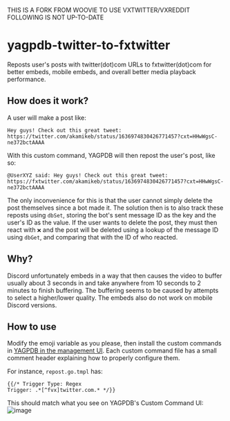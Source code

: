 THIS IS A FORK FROM WOOVIE TO USE VXTWITTER/VXREDDIT
FOLLOWING IS NOT UP-TO-DATE 

# yagpdb-twitter-to-fxtwitter
Reposts user's posts with twitter(dot)com URLs to fxtwitter(dot)com for better embeds, mobile embeds, and overall better media playback performance.

## How does it work?
A user will make a post like:
```
Hey guys! Check out this great tweet: https://twitter.com/akamikeb/status/1636974830426771457?cxt=HHwWgsC-ne372bctAAAA
```

With this custom command, YAGPDB will then repost the user's post, like so:
```
@UserXYZ said: Hey guys! Check out this great tweet: https://fxtwitter.com/akamikeb/status/1636974830426771457?cxt=HHwWgsC-ne372bctAAAA
```
The only inconvenience for this is that the user cannot simply delete the post themselves since a bot made it. The solution then is to also track these reposts using `dbSet`, storing the bot's sent message ID as the key and the user's ID as the value. If the user wants to delete the post, they must then react with `❌` and the post will be deleted using a lookup of the message ID using `dbGet`, and comparing that with the ID of who reacted.

## Why?
Discord unfortunately embeds in a way that then causes the video to buffer usually about 3 seconds in and take anywhere from 10 seconds to 2 minutes to finish buffering. The buffering seems to be caused by attempts to select a higher/lower quality. The embeds also do not work on mobile Discord versions.

## How to use

Modify the emoji variable as you please, then install the custom commands in [YAGPDB in the management UI](https://yagpdb.xyz/manage). Each custom command file has a small comment header explaining how to properly configure them.

For instance, `repost.go.tmpl` has:
```
{{/* Trigger Type: Regex
Trigger: .*[^fvx]twitter.com.* */}}
```
This should match what you see on YAGPDB's Custom Command UI:
![image](https://github.com/Woovie/yagpdb-twitter-to-fxtwitter/assets/7304619/8ed27f8d-9de8-4386-ad13-9cb01fc3b135)
